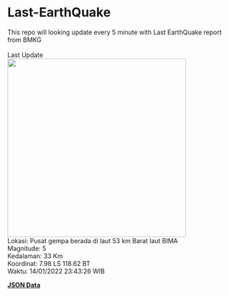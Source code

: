 # Last-EarthQuake
This repo will looking update every 5 minute with Last EarthQuake report from BMKG
<br>
<br>
Last Update
<br>
<img src="https://ews.bmkg.go.id/TEWS/data/20220114234326.mmi.jpg" width="400"/>
<br>
Lokasi: Pusat gempa berada di laut 53 km Barat laut BIMA <br>
Magnitude: 5 <br>
Kedalaman: 33 Km <br>
Koordinat: 7.98 LS 118.62 BT <br>
Waktu: 14/01/2022 23:43:26 WIB <br>

<a href="./data/data.json">**JSON Data**</a>
